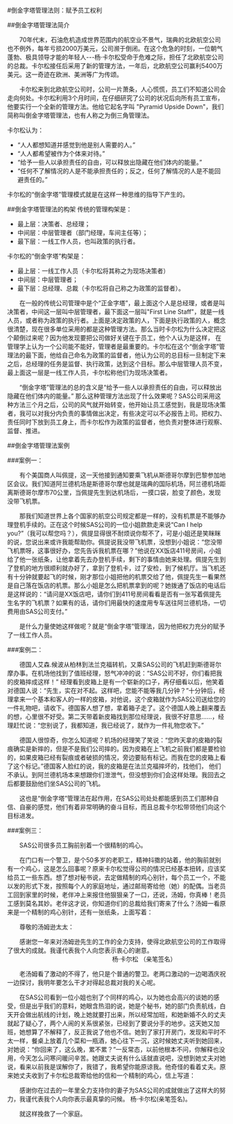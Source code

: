 #倒金字塔管理法则：赋予员工权利

##倒金字塔管理法简介

　　70年代末，石油危机造成世界范围内的航空业不景气，瑞典的北欧航空公司也不例外，每年亏损2000万美元，公司濒于倒闭。在这个危急的时刻，一位朝气蓬勃、极具领导才能的年轻人---杨·卡尔松受命于危难之际，担任了北欧航空公司的总裁。卡尔松接任后采用了新的管理方法，一年后，北欧航空公司赢利5400万美元。这一奇迹在欧洲、美洲等广为传颂。

　　卡尔松来到北欧航空公司时，公司一片萧条，人心慌慌，员工们不知道公司会走向何处。卡尔松利用3个月时间，在仔细研究了公司的状况后向所有员工宣布， 他要实行一个全新的管理方法。他给它起名字叫 "Pyramid Upside Down"，我们简称叫倒金字塔管理法，也有人称之为倒三角管理法。

卡尔松认为：

* “人人都想知道并感觉到他是别人需要的人。”
* “人人都希望被作为个体来对待。”
* “给予一些人以承担责任的自由，可以释放出隐藏在他们体内的能量。”
* “任何不了解情况的人是不能承担责任的；反之，任何了解情况的人是不能回避责任的。”

卡尔松的“倒金字塔”管理模式就是在这样一种思维的指导下产生的。

##倒金字塔管理法的构架
传统的管理构架是：

* 最上层：决策者、总经理；
* 中间层：中层管理者（部门经理，车间主任等）；
* 最下层：一线工作人员，也叫政策的执行者。

卡尔松的“倒金字塔”构架是：

* 最上层：一线工作人员（卡尔松将其称之为现场决策者）
* 中间层：中层管理者；
* 最下层：总经理、总裁（卡尔松将自己称之为政策的监督者）。

　　在一般的传统公司管理中是个“正金字塔”，最上面这个人是总经理，或者是叫决策者，中间这一层叫中层管理者，最下面这一层叫"First Line Staff"，就是一线人员，或者称为政策的执行者。上面是决定政策的人，下面是执行政策的人，概念很清楚，现在很多单位采用的都是这种管理方法。那么当时卡尔松为什么决定把这个颠倒过来呢？因为他发现要把公司做好关键在于员工，他个人认为是这样， 在管理学上认为一个公司能不能好，管理者是最重要的。卡尔松在这个“倒金字塔”管理法的最下面，他给自己命名为政策的监督者，他认为公司的总目标一旦制定下来之后，总经理的任务是监督、执行政策，达到这个目标。那么中层管理人员不变，最上面这一层是一线工作人员，卡尔松称他们为现场决策者。

　　“倒金字塔”管理法的总的含义是“给予一些人以承担责任的自由，可以释放出隐藏在他们体内的能量。” 那么这种管理方法出现了什么效果呢？SAS公司采用这种方法三个月之后，公司的风气就开始转变，他开始让员工感觉到，我是现场决策者，我可以对我分内负责的事情做出决定，有些决定可以不必报告上司。把权力、责任同时下放到员工身上，而卡尔松作为政策的监督者，他负责对整体进行观察、监督、推进。

##倒金字塔管理法案例

###案例一：

　　有个美国商人叫佩提，这一天他接到通知要乘飞机从斯德哥尔摩到巴黎参加地区会议。我们知道阿兰德机场是斯德哥尔摩也就是瑞典的国际机场，阿兰德机场距离斯德哥尔摩市70公里，当佩提先生到达机场后，一摸口袋，脸变了颜色，发现没带飞机票。

　　那我们知道世界上各个国家的航空公司规定都是一样的，没有机票是不能够办理登机手续的。正在这个时候SAS公司的一位小姐款款走来说“Can I help you?”（我可以帮您吗？），佩提显得很不耐烦说你帮不了，可是小姐还是笑眯眯的说，您说出来或许我能帮助你。佩提说我没带飞机票，没想到小姐说：“您没带飞机票呀，这事很好办，您先告诉我机票在哪？”他说在XX饭店411号房间，小姐给了他一张纸条，让他拿着先去办登机手续，剩下的事情由她来处理。佩提先生到了登机的地方很顺利就办好了，拿到了登机卡，过了安检，到了候机厅。当飞机还有十分钟就要起飞的时候，刚才那位小姐把他的机票交给了他，佩提先生一看果然是自己落在饭店的机票。那么小姐是怎么把机票拿到的呢？她拨通了饭店的电话后是这样说的：“请问是XX饭店吧，请你们到411号房间看看是否有一张写着佩提先生名字的飞机票？如果有的话，请你们用最快的速度用专车送往阿兰德机场，一切费用由SAS公司支付。”

　　是什么力量使她这样做呢？就是“倒金字塔”管理法，因为他把权力充分的赋予了一线工作人员。

###案例二：

　　德国人艾森.候波从柏林到法兰克福转机，又乘SAS公司的飞机赶到斯德哥尔摩办事。在机场他找到了值班经理，怒气冲冲的说：“SAS公司不好，你们看把我的皮箱摔成这样！” 经理看到皮箱上是有一个崭新的口子，再仔细看以后，他笑着对德国人说：“先生，实在对不起。这样吧，您能不能等我几分钟？”十分钟后，经理拿来一个基本和客人的一样的皮箱，对他说，这个皮箱就作为SAS公司送给您的一件礼物吧，请收下。德国客人想了想，拿着箱子走了。这个德国人晚上翻来覆去的想，心里很不好受。第二天带着新皮箱找到那位经理说，我很不好意思......，经理赶忙说：“您别说了，我都知道，我已经说了，就作为一件礼物您收下。”

　　德国人很惊奇，你怎么知道呢？机场的经理笑了笑说：“您昨天拿的皮箱的裂痕确实是新摔的，但是不是我们公司摔的。因为皮箱在上飞机之前我们都是要检验的，如果皮箱已经有裂痕或者破损的情况，旁边要贴有标记。而我在您的皮箱上看了这个标记。”德国客人脸红的说，我的皮箱是在法兰克福摔坏的，找他们， 他们不承认。到阿兰德机场本来想跟你们泄泄气，但没想到你们会这样处理。我回去之后都要鼓励他们坐SAS公司的飞机。

　　这也是“倒金字塔”管理法在起作用，在SAS公司处处都能感到员工们那种自信、自豪的感觉，他们有着非常明确的奋斗目标，而且总裁卡尔松带领他们向这个目标进发。

###案例三：

　　SAS公司很多员工胸前别着一个很精制的鸡心。

　　在门口有一个警卫，是个50多岁的老职工，精神抖擞的站着，他的胸前就别有一个鸡心，这是怎么回事呢？原来卡尔松觉得公司的情况已经基本扭转，应该奖给员工一些东西。想了想对秘书说，去定做精制的鸡心别针，每个员工一个，不能以发的形式下发，按照每个人的家庭地址，通过邮局寄给他（她）的配偶。当老员工回到家里的时候，老伴冲上来报住他狠狠亲了一口，还说，汤姆，你真棒！老员工感到莫名其妙。老伴这才说，你知道你们的总裁给我们寄来了什么？汤姆一看原来是一个精制的鸡心别针，还有一张纸条，上面写着：

　　尊敬的汤姆逊太太：

　　感谢您一年来对汤姆逊先生的工作的全力支持，使得北欧航空公司的工作取得了很大的成就。我谨代表我个人向您表示衷心的谢意。 　　　　　　　　　　　　　　　　　 杨·卡尔松 （亲笔签名）

　　老汤姆看了激动的不得了，他只是个普通的警卫。老两口激动的一边喝酒庆祝一边探讨，我明年要怎么干才对得起总裁对我的关心呢。

　　在SAS公司看到一位小姐也别了个同样的鸡心，以为她也会高兴的谈她的感受，但是出乎我们的意料，她眼含热泪的说，她是个秘书，她的部门负责航线，白天开会做出航线的计划，晚上她就要打出来，所以经常加班，和她新婚不久的丈夫就起了疑心了，两个人闹的关系很紧张，已经到了要说分手的地步。这天她又加班，她想算了不解释了，反正我说了他也不信。她到了家打开房门，发现和平时不太一样，餐桌上放着几个菜和一瓶酒，她心往下一沉，这时候她丈夫听到她回来，对她说：“你回来了，这么晚，累不累？”一反常态，以前他根本不问，你解释也没用，今天怎么问寒问暖问辛苦。她跟丈夫说有什么话就直说吧，没想到她丈夫对她说，看来以前我是误解你了，我错了，我希望你能原谅我。他奇怪的看着丈夫。原来她丈夫收到了卡尔松总裁寄给他的信和一个精制的鸡心，信上写道：

　　感谢你在过去的一年里全力支持你的妻子为SAS公司的成就做出了这样大的努力，我谨代表我个人向你表示最真挚的问候。 杨·卡尔松(亲笔签名)。

　　就这样挽救了一个家庭。






